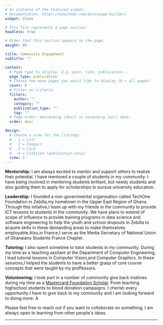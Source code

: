 ```yaml
---
# An instance of the Featured widget.
# Documentation: https://wowchemy.com/docs/page-builder/
widget: blank

# This file represents a page section.
headless: true

# Order that this section appears on the page.
weight: 80

title: Community Engagement
subtitle: ""

content:
  # Page type to display. E.g. post, talk, publication...
  page_type: publication
  # Choose how many pages you would like to display (0 = all pages)
  count: 0
  # Filter on criteria
  filters:
    author: ""
    category: ""
    publication_type: ""
    tag: ""
  # Page order: descending (desc) or ascending (asc) date.
  order: desc

design:
  # Choose a view for the listings:
  #   1 = List
  #   2 = Compact
  #   3 = Card
  #   4 = Citation (publication only)
  view: 2
---
```


**Mentorship:** I am always excited to mentor and support others to realize their potential. I have mentored a couple of students in my community. I have being involved in mentoring students brilliant, but needy students and also guiding them to apply for scholarships to pursue university education.

**Leadership:** I founded a non-governmental organisation called TechOne Foundation in Zebilla,my hometown in the Upper East Region of Ghana. Through this intiative,I team up with my friends in the community to provide ICT lessons to students in the community. We have plans to extend of scope of influence to provide training programs in data science and software engineering to help the youth and school dropouts in Zebilla to acquire skills in these demanding areas to make themselves employable.Also,in France,I serve as the Media Secretary of National Union of Ghanaians Students France Chapter.

**Tutoring:** I also spent sometime to tutor students in my community.  During my time as a teaching assitant at the Department of Computer Engineering, I lead tutorial lessons in Computer Vision,and Computer Graphics. In these sessions,I helped the students to have a better grasp of core course concepts that were taught by my proffessors.  


**Volunteering:** I took part in a number of community give back iniatives during my time as a [Mastercard Foundation Scholar](https://mastercardfdn.org/all/scholars/). From teaching highschool students to blood donation campaigns. I cherish every opportunity I have to give back to my community and I am looking forward to doing more. A


Please feel free to reach out if you want to colloborate on something, I am always open to learning from other people's ideas.  

---